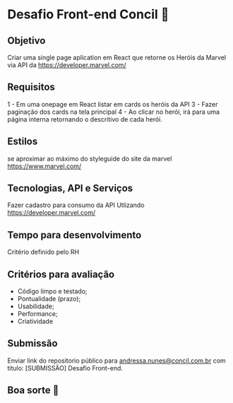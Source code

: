 # Desafio Front-end Concil 🧙

## Objetivo 
Criar uma single page aplication em React que retorne os Heróis da Marvel via API da https://developer.marvel.com/

## Requisitos
1 - Em uma onepage em React listar em cards os heróis da API
3 - Fazer paginação dos cards na tela principal
4 - Ao clicar no herói, irá para uma página interna retornando o descritivo de cada herói.

## Estilos
se aproximar ao máximo do styleguide do site da marvel https://www.marvel.com/

## Tecnologias, API e Serviços
Fazer cadastro para consumo da API Utlizando https://developer.marvel.com/

## Tempo para desenvolvimento
Critério definido pelo RH

## Critérios para avaliação

- Código limpo e testado;
- Pontualidade (prazo);
- Usabilidade;
- Performance;
- Criatividade

## Submissão
Enviar link do repositorio público para andressa.nunes@concil.com.br com titulo: [SUBMISSÃO] Desafio Front-end. 

## Boa sorte 🚀
